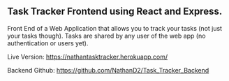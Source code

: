 Task Tracker Frontend using React and Express.
-

Front End of a Web Application that allows you to track your tasks (not just your tasks though). Tasks are shared by any user of the web app (no authentication or users yet).


Live Version: https://nathantasktracker.herokuapp.com/

Backend Github: https://github.com/NathanD2/Task_Tracker_Backend
